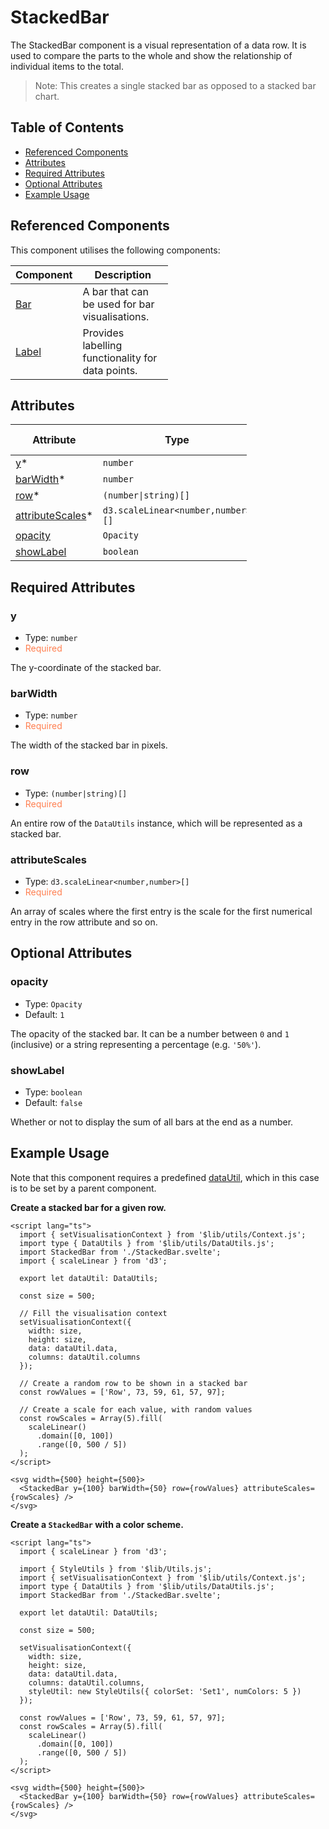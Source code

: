 # StackedBar

The StackedBar component is a visual representation of a data row. It is used to compare the parts to the whole and show the relationship of individual items to the total.

> Note: This creates a single stacked bar as opposed to a stacked bar chart.

## Table of Contents

- [Referenced Components](#referenced-components)
- [Attributes](#attributes)
- [Required Attributes](#required-attributes)
- [Optional Attributes](#optional-attributes)
- [Example Usage](#example-usage)

## Referenced Components

This component utilises the following components:

<table style="width: 50%">
  <thead>
    <tr>
      <th style="width: 20%;">Component</th>
      <th style="width: 80%;">Description</th>
    </tr>
  </thead>
  <tbody>
    <tr>
      <td><a href="#/components/Bar.md">Bar</a></td>
      <td>A bar that can be used for bar visualisations.</td>
    </tr>
    <tr>
      <td><a href="#/components/Label.md">Label</a></td>
      <td>Provides labelling functionality for data points.</td>
    </tr>
  </tbody>
</table>

## Attributes

<table style="width: 75%">
  <thead>
    <tr>
      <th style="width: 33%;">Attribute</th>
      <th style="width: 33%;">Type</th>
      <th style="width: 33%;">Default Value</th>
    </tr>
  </thead>
  <tbody>
    <tr>
      <td><a href="#components/StackedBar?id=y">y</a>*</td>
      <td><code>number</code></td>
      <td>-</td>
    </tr>
    <tr>
      <td><a href='#components/StackedBar?id=barwidth'>barWidth</a>*</td>
      <td><code>number</code></td>
      <td>-</td>
    </tr>
    <tr>
      <td><a href='#components/StackedBar?id=row'>row</a>*</td>
      <td><code>(number|string)[]</code></td>
      <td>-</td>
    </tr>
    <tr>
      <td><a href='#components/StackedBar?id=attributescales'>attributeScales</a>*</td>
      <td><code>d3.scaleLinear&lt;number,number&gt;[]</code></td>
      <td>-</td>
    </tr>
    <tr>
      <td><a href='#components/StackedBar?id=opacity'>opacity</a></td>
      <td><code>Opacity</code></td>
      <td><code>1</code></td>
    </tr>
    <tr>
      <td><a href='#components/StackedBar?id=showlabel'>showLabel</a></td>
      <td><code>boolean</code></td>
      <td><code>false</code></td>
    </tr>
</table>

## Required Attributes

### y

- Type: `number`
- <span style="color:coral">Required</span>

The y-coordinate of the stacked bar.

### barWidth

- Type: `number`
- <span style="color:coral">Required</span>

The width of the stacked bar in pixels.

### row

- Type: `(number|string)[]`
- <span style="color:coral">Required</span>

An entire row of the `DataUtils` instance, which will be represented as a stacked bar.

### attributeScales

- Type: `d3.scaleLinear<number,number>[]`
- <span style="color:coral">Required</span>

An array of scales where the first entry is the scale for the first numerical entry in the row attribute and so on.

## Optional Attributes

### opacity

- Type: `Opacity`
- Default: `1`

The opacity of the stacked bar.
It can be a number between `0` and `1` (inclusive) or a string representing a percentage (e.g. `'50%'`).

### showLabel

- Type: `boolean`
- Default: `false`

Whether or not to display the sum of all bars at the end as a number.

## Example Usage

Note that this component requires a predefined [dataUtil](../utils/DataUtils), which in this case is to be set by a parent component.

<b>Create a stacked bar for a given row.</b>

```svelte
<script lang="ts">
  import { setVisualisationContext } from '$lib/utils/Context.js';
  import type { DataUtils } from '$lib/utils/DataUtils.js';
  import StackedBar from './StackedBar.svelte';
  import { scaleLinear } from 'd3';

  export let dataUtil: DataUtils;

  const size = 500;

  // Fill the visualisation context
  setVisualisationContext({
    width: size,
    height: size,
    data: dataUtil.data,
    columns: dataUtil.columns
  });

  // Create a random row to be shown in a stacked bar
  const rowValues = ['Row', 73, 59, 61, 57, 97];

  // Create a scale for each value, with random values
  const rowScales = Array(5).fill(
    scaleLinear()
      .domain([0, 100])
      .range([0, 500 / 5])
  );
</script>

<svg width={500} height={500}>
  <StackedBar y={100} barWidth={50} row={rowValues} attributeScales={rowScales} />
</svg>
```

<b>Create a `StackedBar` with a color scheme.</b>

```svelte
<script lang="ts">
  import { scaleLinear } from 'd3';

  import { StyleUtils } from '$lib/Utils.js';
  import { setVisualisationContext } from '$lib/utils/Context.js';
  import type { DataUtils } from '$lib/utils/DataUtils.js';
  import StackedBar from './StackedBar.svelte';

  export let dataUtil: DataUtils;

  const size = 500;

  setVisualisationContext({
    width: size,
    height: size,
    data: dataUtil.data,
    columns: dataUtil.columns,
    styleUtil: new StyleUtils({ colorSet: 'Set1', numColors: 5 })
  });

  const rowValues = ['Row', 73, 59, 61, 57, 97];
  const rowScales = Array(5).fill(
    scaleLinear()
      .domain([0, 100])
      .range([0, 500 / 5])
  );
</script>

<svg width={500} height={500}>
  <StackedBar y={100} barWidth={50} row={rowValues} attributeScales={rowScales} />
</svg>
```

